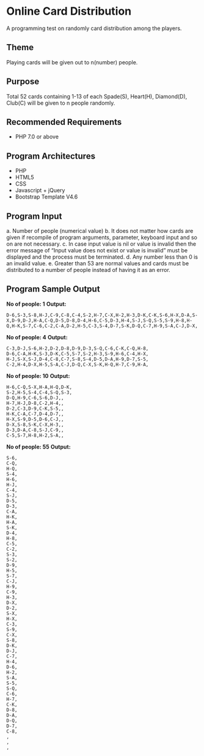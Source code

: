 # Online Card Distribution

A programming test on randomly card distribution among the players.

## Theme
Playing cards will be given out to n(number) people.

## Purpose
Total 52 cards containing 1-13 of each Spade(S), Heart(H), Diamond(D), Club(C) will be given to n people randomly.

## Recommended Requirements
- PHP 7.0 or above

## Program Architectures
- PHP
- HTML5
- CSS
- Javascript + jQuery
- Bootstrap Template V4.6

## Program Input

a. Number of people (numerical value)
b. It does not matter how cards are given if recompile of program arguments, parameter, keyboard input and so on are not necessary.
c. In case input value is nil or value is invalid then the error message of “Input value does not exist or value is invalid” must be displayed and the process must be terminated.
d. Any number less than 0 is an invalid value.
e. Greater than 53 are normal values and cards must be distributed to a number of people instead of having it as an error.

## Program Sample Output

**No of people: 1**
**Output:**
```
D-6,S-3,S-8,H-J,C-9,C-8,C-4,S-2,H-7,C-X,H-2,H-3,D-K,C-K,S-6,H-X,D-A,S-X,D-9,D-J,H-A,C-Q,D-5,D-8,D-4,H-6,C-5,D-3,H-4,S-J,S-Q,S-5,S-9,H-8,H-Q,H-K,S-7,C-6,C-2,C-A,D-2,H-5,C-3,S-4,D-7,S-K,D-Q,C-7,H-9,S-A,C-J,D-X,
```

**No of people: 4**
**Output:**
```
C-3,D-J,S-6,H-2,D-2,D-8,D-9,D-3,S-Q,C-6,C-K,C-Q,H-8,
D-6,C-A,H-K,S-3,D-K,C-5,S-7,S-2,H-3,S-9,H-6,C-4,H-X,
H-J,S-X,S-J,D-4,C-8,C-7,S-8,S-4,D-5,D-A,H-9,D-7,S-5,
C-2,H-4,D-X,H-5,S-A,C-J,D-Q,C-X,S-K,H-Q,H-7,C-9,H-A,
```

**No of people: 10**
**Output:**
```
H-6,C-Q,S-X,H-A,H-Q,D-K,
S-2,H-5,S-4,C-4,S-Q,S-3,
D-Q,H-9,C-6,S-6,D-J,,
H-7,H-J,D-8,C-2,H-4,,
D-2,C-3,D-9,C-K,S-5,,
H-K,C-A,C-7,D-4,D-7,,
H-X,S-9,D-5,D-6,C-J,,
D-X,S-8,S-K,C-X,H-3,,
D-3,D-A,C-8,S-J,C-9,,
C-5,S-7,H-8,H-2,S-A,,
```

**No of people: 55**
**Output:**
```
S-6,
C-Q,
H-Q,
S-4,
H-6,
H-J,
C-4,
S-J,
D-5,
D-3,
C-A,
H-K,
H-A,
S-K,
D-4,
H-8,
C-5,
C-2,
S-3,
S-2,
D-9,
H-5,
S-7,
C-J,
H-9,
C-9,
H-3,
D-X,
D-2,
S-X,
H-X,
C-3,
S-9,
C-X,
S-8,
D-K,
D-J,
C-7,
H-4,
D-6,
H-2,
S-A,
S-5,
S-Q,
C-6,
H-7,
C-K,
D-8,
D-A,
D-Q,
D-7,
C-8,
,
,
,
```